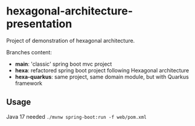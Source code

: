 # hexagonal-architecture-presentation
Project of demonstration of hexagonal architecture.

Branches content:
- **main**: 'classic' spring boot mvc project
- **hexa**: refactored spring boot project following Hexagonal architecture
- **hexa-quarkus**: same project, same domain module, but with Quarkus framework

## Usage
Java 17 needed
`./mvnw spring-boot:run -f web/pom.xml`